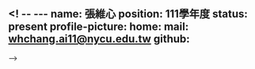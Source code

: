 <! -- ---
name: 張維心
position: 111學年度
status: present
profile-picture:
home:
mail: whchang.ai11@nycu.edu.tw
github:
---
-->
